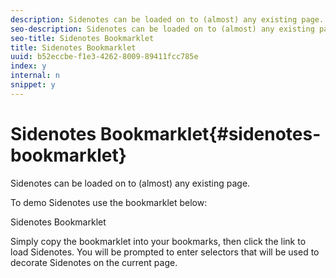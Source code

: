 ```yaml
---
description: Sidenotes can be loaded on to (almost) any existing page.
seo-description: Sidenotes can be loaded on to (almost) any existing page.
seo-title: Sidenotes Bookmarklet
title: Sidenotes Bookmarklet
uuid: b52eccbe-f1e3-4262-8009-89411fcc785e
index: y
internal: n
snippet: y
---
```


# Sidenotes Bookmarklet{#sidenotes-bookmarklet}

Sidenotes can be loaded on to (almost) any existing page.

To demo Sidenotes use the bookmarklet below:

Sidenotes Bookmarklet

Simply copy the bookmarklet into your bookmarks, then click the link to load Sidenotes. You will be prompted to enter selectors that will be used to decorate Sidenotes on the current page.
